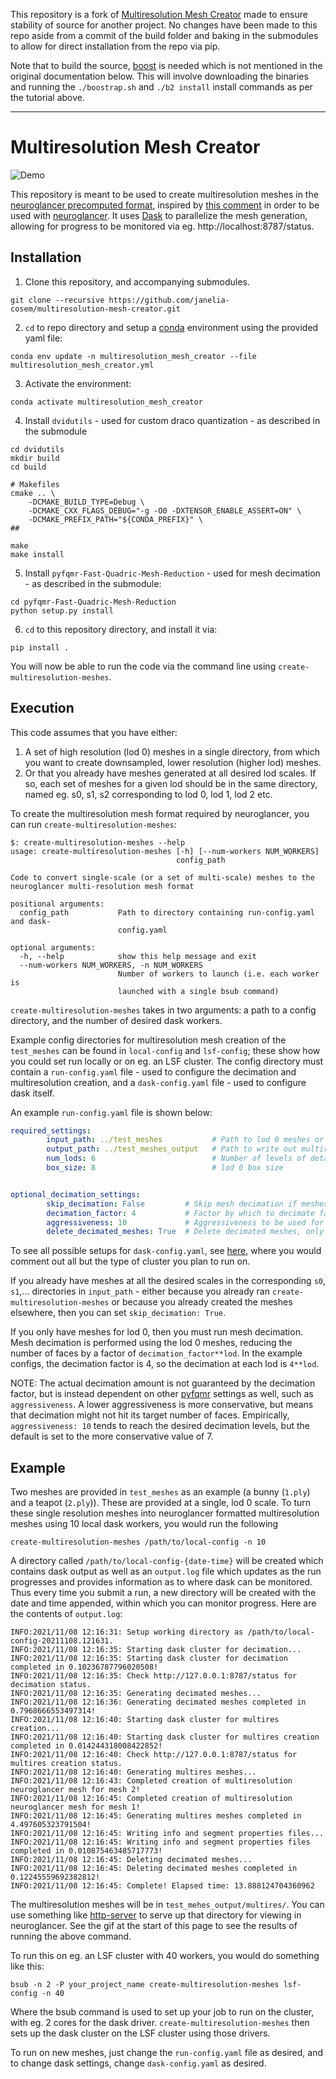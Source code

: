 This repository is a fork of [Multiresolution Mesh Creator](https://github.com/janelia-cosem/multiresolution-mesh-creator) made to ensure stability of source for another project. No changes have been made to this repo aside from a commit of the build folder and baking in the submodules to allow for direct installation from the repo via pip.

Note that to build the source, [boost](https://www.boost.org/doc/libs/1_81_0/more/getting_started/unix-variants.html) is needed which is not mentioned in the original documentation below. This will involve downloading the binaries and running the `./boostrap.sh` and `./b2 install` install commands as per the tutorial above.

<hr>

# Multiresolution Mesh Creator
![Demo](recording/recording.gif)

This repository is meant to be used to create multiresolution meshes in the [neuroglancer precomputed format](https://github.com/google/neuroglancer/blob/master/src/neuroglancer/datasource/precomputed/meshes.md), inspired by [this comment](https://github.com/google/neuroglancer/issues/272#issuecomment-752212014) in order to be used with [neuroglancer](https://github.com/google/neuroglancer). It uses [Dask](https://dask.org/) to parallelize the mesh generation, allowing for progress to be monitored via eg. http://localhost:8787/status.

## Installation
1. Clone this repository, and accompanying submodules.

```
git clone --recursive https://github.com/janelia-cosem/multiresolution-mesh-creator.git
```
2. `cd` to repo directory and setup a [conda](https://docs.conda.io/en/latest/) environment using the provided yaml file:
```
conda env update -n multiresolution_mesh_creator --file multiresolution_mesh_creator.yml
```
3. Activate the environment:
```
conda activate multiresolution_mesh_creator
```
4. Install `dvidutils` - used for custom draco quantization - as described in the submodule
```
cd dvidutils
mkdir build
cd build

# Makefiles
cmake .. \
    -DCMAKE_BUILD_TYPE=Debug \
    -DCMAKE_CXX_FLAGS_DEBUG="-g -O0 -DXTENSOR_ENABLE_ASSERT=ON" \
    -DCMAKE_PREFIX_PATH="${CONDA_PREFIX}" \
##

make
make install
```
5. Install `pyfqmr-Fast-Quadric-Mesh-Reduction` - used for mesh decimation - as described in the submodule:
```
cd pyfqmr-Fast-Quadric-Mesh-Reduction
python setup.py install
```
6. `cd` to this repository directory, and install it via:
```
pip install .
```

You will now be able to run the code via the command line using `create-multiresolution-meshes`.

## Execution
This code assumes that you have either:
1. A set of high resolution (lod 0) meshes in a single directory, from which you want to create downsampled, lower resolution (higher lod) meshes.
2. Or that you already have meshes generated at all desired lod scales. If so, each set of meshes for a given lod should be in the same directory, named eg. s0, s1, s2 corresponding to lod 0, lod 1, lod 2 etc.

To create the multiresolution mesh format required by neuroglancer, you can run `create-multiresolution-meshes`:
```
$: create-multiresolution-meshes --help
usage: create-multiresolution-meshes [-h] [--num-workers NUM_WORKERS]
                                     config_path

Code to convert single-scale (or a set of multi-scale) meshes to the
neuroglancer multi-resolution mesh format

positional arguments:
  config_path           Path to directory containing run-config.yaml and dask-
                        config.yaml

optional arguments:
  -h, --help            show this help message and exit
  --num-workers NUM_WORKERS, -n NUM_WORKERS
                        Number of workers to launch (i.e. each worker is
                        launched with a single bsub command)
```

`create-multiresolution-meshes` takes in two arguments: a path to a config directory, and the number of desired dask workers.

Example config directories for multiresolution mesh creation of the `test_meshes` can be found in `local-config` and `lsf-config`; these show how you could set run locally or on eg. an LSF cluster. The config directory must contain a `run-config.yaml` file - used to configure the decimation and multiresolution creation, and a `dask-config.yaml` file - used to configure dask itself.

An example `run-config.yaml` file is shown below:
```yaml
required_settings:
        input_path: ../test_meshes           # Path to lod 0 meshes or multiscale meshes
        output_path: ../test_meshes_output   # Path to write out multires meshes
        num_lods: 6                          # Number of levels of detail
        box_size: 8                          # lod 0 box size


optional_decimation_settings:
        skip_decimation: False         # Skip mesh decimation if meshes exist; default is false
        decimation_factor: 4           # Factor by which to decimate faces at each lod, ie factor**lod; default is 2
        aggressiveness: 10             # Aggressiveness to be used for decimation; default is 7
        delete_decimated_meshes: True  # Delete decimated meshes, only applied if skip_decimation=False
```
To see all possible setups for `dask-config.yaml`, see [here](https://github.com/dask/dask-jobqueue/blob/main/dask_jobqueue/jobqueue.yaml), where you would comment out all but the type of cluster you plan to run on.

If you already have meshes at all the desired scales in the corresponding `s0`, `s1`,... directories in `input_path` - either because you already ran `create-multiresolution-meshes` or because you already created the meshes elsewhere, then you can set `skip_decimation: True`.

If you only have meshes for lod 0, then you must run mesh decimation. Mesh decimation is performed using the lod 0 meshes, reducing the number of faces by a factor of `decimation_factor**lod`. In the example configs, the decimation factor is 4, so the decimation at each lod is `4**lod`.

NOTE: The actual decimation amount is not guaranteed by the decimation factor, but is instead dependent on other [pyfqmr](https://github.com/Kramer84/pyfqmr-Fast-Quadric-Mesh-Reduction) settings as well, such as `aggressiveness`. A lower aggressiveness is more conservative, but means that decimation might not hit its target number of faces. Empirically, `aggressiveness: 10` tends to reach the desired decimation levels, but the default is set to the more conservative value of 7.

## Example
Two meshes are provided in `test_meshes` as an example (a bunny (`1.ply`) and a teapot (`2.ply`)). These are provided at a single, lod 0 scale. To turn these single resolution meshes into neuroglancer formatted multiresolution meshes using 10 local dask workers, you would run the following

```
create-multiresolution-meshes /path/to/local-config -n 10
```

A directory called `/path/to/local-config-{date-time}` will be created which contains dask output as well as an `output.log` file which updates as the run progresses and provides information as to where dask can be monitored. Thus every time you submit a run, a new directory will be created with the date and time appended, within which you can monitor progress. Here are the contents of `output.log`:
```
INFO:2021/11/08 12:16:31: Setup working directory as /path/to/local-config-20211108.121631.
INFO:2021/11/08 12:16:35: Starting dask cluster for decimation...
INFO:2021/11/08 12:16:35: Starting dask cluster for decimation completed in 0.10236787796020508!
INFO:2021/11/08 12:16:35: Check http://127.0.0.1:8787/status for decimation status.
INFO:2021/11/08 12:16:35: Generating decimated meshes...
INFO:2021/11/08 12:16:36: Generating decimated meshes completed in 0.7968666553497314!
INFO:2021/11/08 12:16:40: Starting dask cluster for multires creation...
INFO:2021/11/08 12:16:40: Starting dask cluster for multires creation completed in 0.014244318008422852!
INFO:2021/11/08 12:16:40: Check http://127.0.0.1:8787/status for multires creation status.
INFO:2021/11/08 12:16:40: Generating multires meshes...
INFO:2021/11/08 12:16:43: Completed creation of multiresolution neuroglancer mesh for mesh 2!
INFO:2021/11/08 12:16:45: Completed creation of multiresolution neuroglancer mesh for mesh 1!
INFO:2021/11/08 12:16:45: Generating multires meshes completed in 4.497605323791504!
INFO:2021/11/08 12:16:45: Writing info and segment properties files...
INFO:2021/11/08 12:16:45: Writing info and segment properties files completed in 0.010875463485717773!
INFO:2021/11/08 12:16:45: Deleting decimated meshes...
INFO:2021/11/08 12:16:45: Deleting decimated meshes completed in 0.12245559692382812!
INFO:2021/11/08 12:16:45: Complete! Elapsed time: 13.888124704360962
```

The multiresolution meshes will be in `test_mehes_output/multires/`. You can use something like [http-server](https://www.npmjs.com/package/http-server) to serve up that directory for viewing in neuroglancer. See the gif at the start of this page to see the results of running the above command.

To run this on eg. an LSF cluster with 40 workers, you would do something like this:
```
bsub -n 2 -P your_project_name create-multiresolution-meshes lsf-config -n 40
```

Where the bsub command is used to set up your job to run on the cluster, with eg. 2 cores for the dask driver. `create-multiresolution-meshes` then sets up the dask cluster on the LSF cluster using those drivers.

To run on new meshes, just change the `run-config.yaml` file as desired, and to change dask settings, change `dask-config.yaml` as desired.


